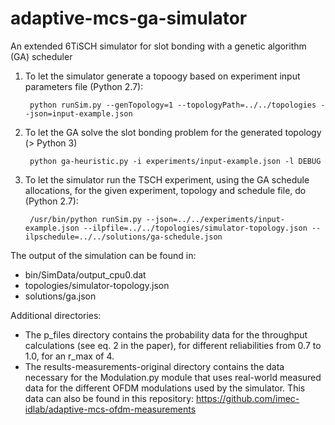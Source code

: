 # adaptive-mcs-ga-simulator
An extended 6TiSCH simulator for slot bonding with a genetic algorithm (GA) scheduler

1) To let the simulator generate a topoogy based on experiment input parameters file (Python 2.7):

        python runSim.py --genTopology=1 --topologyPath=../../topologies --json=input-example.json
   
2) To let the GA solve the slot bonding problem for the generated topology (> Python 3)

        python ga-heuristic.py -i experiments/input-example.json -l DEBUG

3) To let the simulator run the TSCH experiment, using the GA schedule allocations, for the given experiment, topology and schedule file, do (Python 2.7):

        /usr/bin/python runSim.py --json=../../experiments/input-example.json --ilpfile=../../topologies/simulator-topology.json --ilpschedule=../../solutions/ga-schedule.json

The output of the simulation can be found in:
- bin/SimData/output_cpu0.dat
- topologies/simulator-topology.json
- solutions/ga.json

Additional directories:
- The p_files directory contains the probability data for the throughput calculations (see eq. 2 in the paper), for different reliabilities from 0.7 to 1.0, for an r_max of 4.
- The results-measurements-original directory contains the data necessary for the Modulation.py module that uses real-world measured data for the different OFDM modulations used by the simulator. This data can also be found in this repository: https://github.com/imec-idlab/adaptive-mcs-ofdm-measurements
